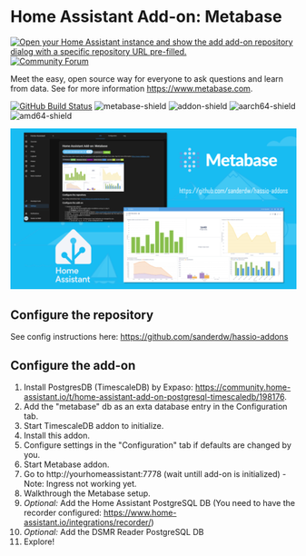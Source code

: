 # Home Assistant Add-on: Metabase
[![Open your Home Assistant instance and show the add add-on repository dialog with a specific repository URL pre-filled.](https://my.home-assistant.io/badges/supervisor_add_addon_repository.svg)](https://my.home-assistant.io/redirect/supervisor_add_addon_repository/?repository_url=https%3A%2F%2Fgithub.com%2Fsanderdw%2Fhassio-addons)
[![Community Forum][forum-shield]][forum]

Meet the easy, open source way for everyone to ask questions and learn from data. See for more information https://www.metabase.com.

[![GitHub Build Status](https://github.com/sanderdw/hassio-addons/workflows/Metabase/badge.svg?logo=github)](https://github.com/sanderdw/hassio-addons/actions) ![metabase-shield] ![addon-shield] ![aarch64-shield] ![amd64-shield]

![Metabase](https://raw.githubusercontent.com/sanderdw/hassio-addons/master/images/metabase.png)

[aarch64-shield]: https://img.shields.io/badge/aarch64-yes-green.svg?style=flat-square
[amd64-shield]: https://img.shields.io/badge/amd64-yes-green.svg?style=flat-square

[metabase-shield]: https://img.shields.io/badge/Metabase%20Version-%200.52.4-purple.svg?style=flat-square
[addon-shield]: https://img.shields.io/badge/dynamic/json?url=https%3A%2F%2Fgithub.com%2Fsanderdw%2Fhassio-addons%2Fraw%2Frefs%2Fheads%2Fmaster%2Fmetabase%2Fconfig.json&query=version&style=flat-square&label=Addon%20Version
[forum-shield]: https://img.shields.io/badge/community-forum-brightgreen.svg?style=for-the-badge
[forum]: https://community.home-assistant.io/t/metabase-add-on-for-home-assistant/286413
## Configure the repository

See config instructions here: https://github.com/sanderdw/hassio-addons

## Configure the add-on

1. Install PostgresDB (TimescaleDB) by Expaso: https://community.home-assistant.io/t/home-assistant-add-on-postgresql-timescaledb/198176.
2. Add the "metabase" db as an exta database entry in the Configuration tab.
3. Start TimescaleDB addon to initialize.
4. Install this addon.
5. Configure settings in the "Configuration" tab if defaults are changed by you.
6. Start Metabase addon.
7. Go to http://yourhomeassistant:7778 (wait untill add-on is initialized) - Note: Ingress not working yet.
8. Walkthrough the Metabase setup.
12. _Optional:_ Add the Home Assistant PostgreSQL DB (You need to have the recorder configured: https://www.home-assistant.io/integrations/recorder/)
12. _Optional:_ Add the DSMR Reader PostgreSQL DB
9. Explore!